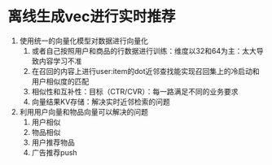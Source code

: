 # 离线生成vec进行实时推荐
1. 使用统一的向量化模型对数据进行向量化
    1. 或者自己按照用户和商品的行数据进行训练：维度以32和64为主：太大导致内容学习不准
    2. 在召回的内容上进行user:item的dot近邻查找能实现召回集上的冷启动和用户相似度的匹配
    3. 相似性和互补性：目标（CTR/CVR）：每一路满足不同的业务要求
    4. 向量结果KV存储：解决实时近邻检索的问题
2. 利用用户向量和物品向量可以解决的问题
    1. 用户相似
    2. 物品相似
    3. 用户推荐物品
    4. 广告推荐push
 